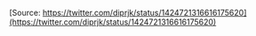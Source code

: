 [Source: https://twitter.com/diprjk/status/1424721316616175620](https://twitter.com/diprjk/status/1424721316616175620)